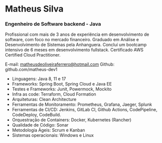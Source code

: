 # Matheus Silva

### Engenheiro de Software backend - Java

Profissional com mais de 3 anos de experiência em desenvolvimento de software, com foco no mercado financeiro.
Graduado em Análise e Desenvolvimento de Sistemas pela Anhanguera.
Concluí um bootcamp intensivo de 6 meses em desenvolvimento fullstack.
Certificado AWS Certified Cloud Practitioner.

E-mail: matheusdeoliveiraferrero@hotmail.com
Github: github.com/matheus-dev1

- Linguagens: Java 8, 11 e 17
- Frameworks: Spring Boot, Spring Cloud e Java EE
- Testes e Frameworks: Junit, Powermock, Mockito
- Infra as code: Terraform, Cloud Formation
- Arquiteturas: Clean Architecture
- Ferramentas de Monitoramento: Prometheus, Grafana, Jaeger, Splunk
- Ferramentas de CI/CD: Jenkins, GitLab CI, Github Actions, CodePipeline, CodeDeploy, CodeBuild.
- Orquestração de Containers: Docker, Kubernetes (Rancher)
- Qualidade de Código: Sonar
- Metodologia Ágeis: Scrum e Kanban
- Sistemas operacionais: Windows e Linux
